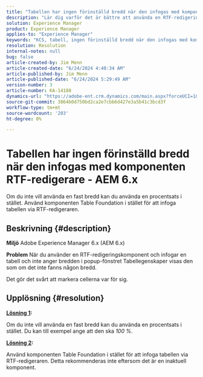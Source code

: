 ```yaml
---
title: "Tabellen har ingen förinställd bredd när den infogas med komponenten RTF-redigerare - AEM 6.x"
description: "Lär dig varför det är bättre att använda en RTF-redigeringskomponent i stället för att infoga en tabell via RTF-redigeraren."
solution: Experience Manager
product: Experience Manager
applies-to: "Experience Manager"
keywords: "KCS, tabell, ingen förinställd bredd när den infogas med komponenten RTF-redigeraren, AEM 6.x, Adobe Experience Manager 6.x, Felsökning"
resolution: Resolution
internal-notes: null
bug: false
article-created-by: Jim Menn
article-created-date: "6/24/2024 4:48:34 AM"
article-published-by: Jim Menn
article-published-date: "6/24/2024 5:29:49 AM"
version-number: 3
article-number: KA-14188
dynamics-url: "https://adobe-ent.crm.dynamics.com/main.aspx?forceUCI=1&pagetype=entityrecord&etn=knowledgearticle&id=6917cdfe-e431-ef11-8409-000d3a5a67ba"
source-git-commit: 3864b0d750bd2ca2e7cbb6d427e3a5b41c3bcd3f
workflow-type: tm+mt
source-wordcount: '203'
ht-degree: 0%

---
```


# Tabellen har ingen förinställd bredd när den infogas med komponenten RTF-redigerare - AEM 6.x


Om du inte vill använda en fast bredd kan du använda en procentsats i stället. Använd komponenten Table Foundation i stället för att infoga tabellen via RTF-redigeraren.

## Beskrivning {#description}


<b>Miljö</b>
Adobe Experience Manager 6.x (AEM 6.x)

<b>Problem</b>
När du använder en RTF-redigeringskomponent och infogar en tabell och inte anger bredden i popup-fönstret Tabellegenskaper visas den som om det inte fanns någon bredd.

Det gör det svårt att markera cellerna var för sig.


## Upplösning {#resolution}


<b><u>Lösning 1</u>:</b>

Om du inte vill använda en fast bredd kan du använda en procentsats i stället. Du kan till exempel ange att den ska *100 %*.

<b><u>Lösning 2</u>:</b>

Använd komponenten Table Foundation i stället för att infoga tabellen via RTF-redigeraren. Detta rekommenderas inte eftersom det är en inaktuell komponent.
